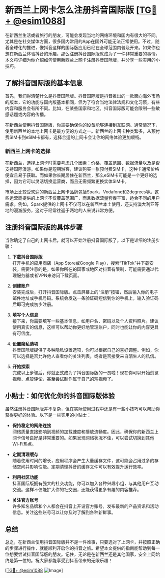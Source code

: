 # 新西兰上网卡怎么注册抖音国际版 [[TG💪+ @esim1088](https://t.me/s/esim1088)]

在新西兰生活或者旅行的朋友，可能会发现当地的网络环境和国内有很大的不同。尤其是在社交媒体方面，很多国内常用的App在国外可能无法正常使用。不过，随着全球化的推进，像抖音这样的国际版应用已经在全球范围内普及开来。如果你也想在新西兰体验抖音的乐趣，那么注册抖音国际版就成为了一件非常重要的事情。本文将详细为你介绍如何使用新西兰上网卡注册抖音国际版，并分享一些实用的小技巧。

## 了解抖音国际版的基本信息

首先，我们得清楚什么是抖音国际版。抖音国际版是抖音推出的一款面向海外市场的版本，它的功能与国内版基本相同，但为了符合当地法律法规和文化习惯，有些内容和服务会有所不同。比如，在某些国家和地区，抖音国际版可能会限制一些敏感话题或内容的传播。

在新西兰使用抖音国际版，你需要确保你的设备能够连接到互联网。通常情况下，使用新西兰的本地上网卡是最方便的方式之一。新西兰的上网卡种类繁多，从预付费SIM卡到eSIM卡都有，选择合适的上网卡会让你的网络体验更加顺畅。

### 新西兰上网卡的选择

在新西兰，选择上网卡时需要考虑几个因素：价格、覆盖范围、数据流量以及是否支持国际漫游。如果你是短期游客，建议购买一张预付费SIM卡，这种卡通常价格便宜且易于获取。而如果你长期居住在新西兰，那么eSIM卡可能是一个更好的选择，因为它可以灵活切换运营商，而且无需频繁更换实体SIM卡。

市场上比较受欢迎的新西兰上网卡品牌包括Spark、Vodafone和2degrees等。这些运营商提供的上网卡不仅覆盖范围广，而且数据流量套餐丰富，适合不同的用户需求。例如，Spark提供的上网卡不仅可以在新西兰本土使用，还支持澳大利亚等地的漫游服务，这对于经常往返于两地的人来说非常方便。

## 注册抖音国际版的具体步骤

当你确定了自己的上网卡后，就可以开始注册抖音国际版了。以下是详细的注册步骤：

1. **下载抖音国际版**  
   打开手机的应用商店（App Store或Google Play），搜索“TikTok”并下载安装。需要注意的是，如果你所在的国家或地区对抖音有限制，可能需要通过代理服务器或者VPN来访问下载页面。

2. **创建账户**  
   安装完成后，打开抖音国际版。点击屏幕上的“注册”按钮，然后输入你的电子邮件地址或手机号码。系统会发送一条验证码短信到你的手机上，输入验证码后即可完成初步注册。

3. **填写个人信息**  
   接下来，你需要填写一些基本信息，如用户名、密码以及个人资料照片。建议使用真实的信息，这样可以帮助你更好地管理账户，同时也能让你的内容更具有可信度。

4. **设置隐私选项**  
   抖音国际版提供了多种隐私设置选项，你可以根据自己的喜好调整。例如，你可以选择是否允许他人查看你的关注列表，或者是否接受来自陌生人的私信。

5. **开始探索**  
   完成以上步骤后，你就正式成为了抖音国际版的一员啦！现在你可以开始浏览视频、点赞评论，甚至尝试制作属于自己的短视频了。

## 小贴士：如何优化你的抖音国际版体验

虽然注册抖音国际版并不复杂，但在实际使用过程中还是有一些小技巧可以帮助你获得更好的体验。以下是一些实用的小贴士：

- **保持稳定的网络连接**  
  网络质量直接影响到视频的加载速度和播放流畅度。因此，确保你的新西兰上网卡信号良好是非常重要的。如果发现网络状况不佳，可以尝试切换到其他Wi-Fi热点。

- **定期清理缓存**  
  随着使用时间的增长，应用程序会产生大量缓存文件，这可能会占用过多的存储空间并影响性能。定期清理抖音的缓存文件可以有效提升运行效率。

- **利用社区功能**  
  抖音国际版拥有强大的社交功能，你可以加入各种兴趣小组，与其他用户互动交流。这样不仅能扩大你的社交圈，还能获得更多有趣的内容推荐。

- **关注官方账号**  
  许多知名品牌和个人都会在抖音上开设官方账号，发布最新的产品资讯和活动信息。关注这些账号可以让你及时了解到各种新鲜事。

## 总结

总之，在新西兰使用抖音国际版并不是一件难事，只要选对了上网卡，并按照正确的步骤进行操作，就能顺利开启你的抖音之旅。希望本文提供的指南能帮助到每一位想要尝试抖音国际版的朋友。记住，无论是在新西兰还是其他国家，安全上网始终是第一位的。祝大家都能享受到抖音带来的无限乐趣！

[[TG💪+ @esim1088](https://t.me/s/esim1088) ![Image](https://i.postimg.cc/4NQfJmqS/Snipaste-2025-05-13-00-14-12.png)]